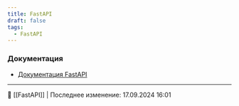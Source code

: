 ```yaml
---
title: FastAPI
draft: false
tags:
  - FastAPI
---
```

### Документация
* [Документация FastAPI](https://fastapi.tiangolo.com/)

----
📂 [[FastAPI]] | Последнее изменение: 17.09.2024 16:01